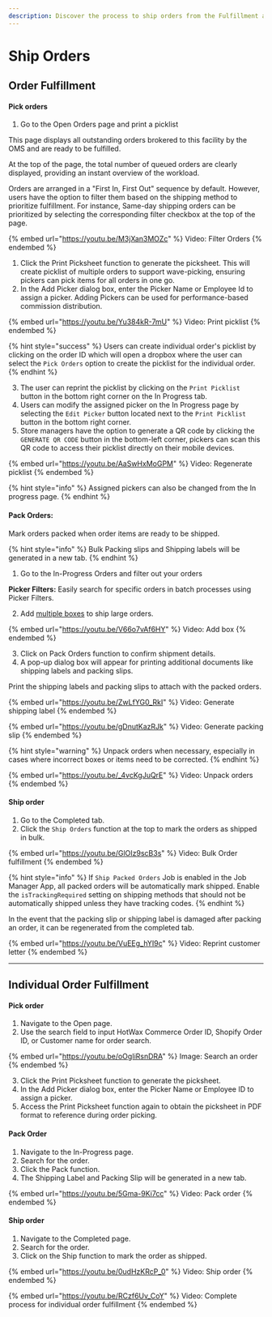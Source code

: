 ```yaml
---
description: Discover the process to ship orders from the Fulfillment app.
---
```


# Ship Orders

## Order Fulfillment

#### Pick orders

1. Go to the Open Orders page and print a picklist

This page displays all outstanding orders brokered to this facility by the OMS and are ready to be fulfilled.

At the top of the page, the total number of queued orders are clearly displayed, providing an instant overview of the workload.

Orders are arranged in a "First In, First Out" sequence by default. However, users have the option to filter them based on the shipping method to prioritize fulfillment. For instance, Same-day shipping orders can be prioritized by selecting the corresponding filter checkbox at the top of the page.

{% embed url="https://youtu.be/M3jXan3MOZc" %}
Video: Filter Orders
{% endembed %}

1. Click the Print Picksheet function to generate the picksheet. This will create picklist of multiple orders to support wave-picking, ensuring pickers can pick items for all orders in one go.
2. In the Add Picker dialog box, enter the Picker Name or Employee Id to assign a picker. Adding Pickers can be used for performance-based commission distribution.

{% embed url="https://youtu.be/Yu384kR-7mU" %}
Video: Print picklist
{% endembed %}

{% hint style="success" %}
Users can create individual order's picklist by clicking on the order ID which will open a dropbox where the user can select the `Pick Orders` option to create the picklist for the individual order.
{% endhint %}

3. The user can reprint the picklist by clicking on the `Print Picklist` button in the bottom right corner on the In Progress tab.
4. Users can modify the assigned picker on the In Progress page by selecting the `Edit Picker` button located next to the `Print Picklist` button in the bottom right corner.
5. Store managers have the option to generate a QR code by clicking the `GENERATE QR CODE` button in the bottom-left corner, pickers can scan this QR code to access their picklist directly on their mobile devices.

{% embed url="https://youtu.be/AaSwHxMoGPM" %}
Video: Regenerate picklist
{% endembed %}

{% hint style="info" %}
Assigned pickers can also be changed from the In progress page.
{% endhint %}

#### Pack Orders:

Mark orders packed when order items are ready to be shipped.

{% hint style="info" %}
Bulk Packing slips and Shipping labels will be generated in a new tab.
{% endhint %}

1. Go to the In-Progress Orders and filter out your orders

**Picker Filters:** Easily search for specific orders in batch processes using Picker Filters.

2. Add [multiple boxes](shipping-box.md#adding-shipment-box-to-order-during-fulfillment) to ship large orders.

{% embed url="https://youtu.be/V66o7vAf6HY" %}
Video: Add box
{% endembed %}

3. Click on Pack Orders function to confirm shipment details.
4. A pop-up dialog box will appear for printing additional documents like shipping labels and packing slips.

Print the shipping labels and packing slips to attach with the packed orders.

{% embed url="https://youtu.be/ZwLfYG0_RkI" %}
Video: Generate shipping label
{% endembed %}

{% embed url="https://youtu.be/gDnutKazRJk" %}
Video: Generate packing slip
{% endembed %}

{% hint style="warning" %}
Unpack orders when necessary, especially in cases where incorrect boxes or items need to be corrected.
{% endhint %}

{% embed url="https://youtu.be/_4vcKgJuQrE" %}
Video: Unpack orders
{% endembed %}

#### Ship order

1. Go to the Completed tab.​
2. Click the `Ship Orders` function at the top to mark the orders as shipped in bulk.

{% embed url="https://youtu.be/GlOIz9scB3s" %}
Video: Bulk Order fulfillment
{% endembed %}

{% hint style="info" %}
If `Ship Packed Orders` Job is enabled in the Job Manager App, all packed orders will be automatically mark shipped. Enable the `isTrackingRequired` setting on shipping methods that should not be automatically shipped unless they have tracking codes.
{% endhint %}

In the event that the packing slip or shipping label is damaged after packing an order, it can be regenerated from the completed tab.

{% embed url="https://youtu.be/VuEEg_hYI9c" %}
Video: Reprint customer letter
{% endembed %}

***

## Individual Order Fulfillment

#### Pick order

1. Navigate to the Open page.
2. Use the search field to input HotWax Commerce Order ID, Shopify Order ID, or Customer name for order search.

{% embed url="https://youtu.be/oOgIiRsnDRA" %}
Image: Search an order
{% endembed %}

3. Click the Print Picksheet function to generate the picksheet.
4. In the Add Picker dialog box, enter the Picker Name or Employee ID to assign a picker.​
5. Access the Print Picksheet function again to obtain the picksheet in PDF format to reference during order picking.

#### Pack Order

1. Navigate to the In-Progress page.​
2. Search for the order.
3. Click the Pack function.
4. The Shipping Label and Packing Slip will be generated in a new tab.

{% embed url="https://youtu.be/5Gma-9Ki7cc" %}
Video: Pack order
{% endembed %}

#### Ship order

1. Navigate to the Completed page.​
2. Search for the order.
3. Click on the Ship function to mark the order as shipped.

{% embed url="https://youtu.be/0udHzKRcP_0" %}
Video: Ship order
{% endembed %}

{% embed url="https://youtu.be/RCzf6Uv_CoY" %}
Video: Complete process for individual order fulfillment
{% endembed %}
